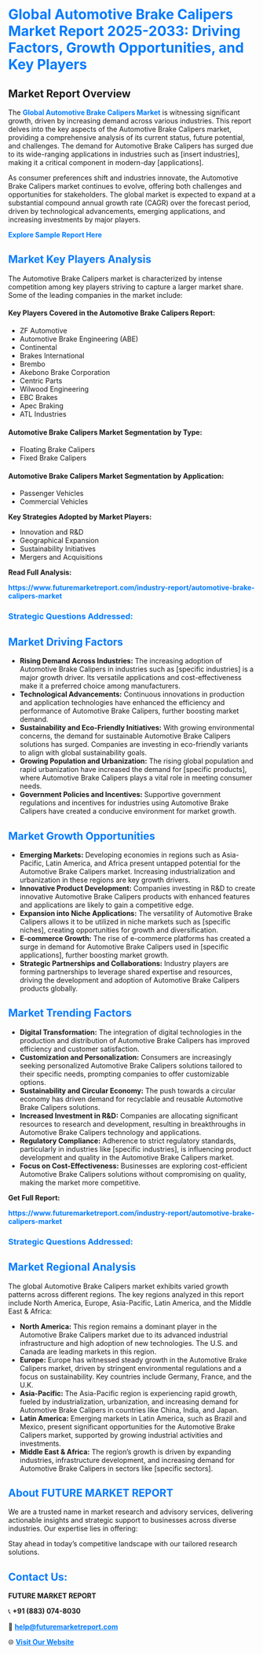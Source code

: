 <h1 style="color: #007BFF;">Global Automotive Brake Calipers Market Report 2025-2033: Driving Factors, Growth Opportunities, and Key Players</h1>

<section id="overview">
<h2>Market Report Overview</h2>
<p>The <a href="https://www.futuremarketreport.com/industry-report/automotive-brake-calipers-market" style="color: #007BFF; text-decoration: none;"><strong>Global Automotive Brake Calipers Market</strong></a> is witnessing significant growth, driven by increasing demand across various industries. This report delves into the key aspects of the Automotive Brake Calipers market, providing a comprehensive analysis of its current status, future potential, and challenges. The demand for Automotive Brake Calipers has surged due to its wide-ranging applications in industries such as [insert industries], making it a critical component in modern-day [applications].</p>
<p>As consumer preferences shift and industries innovate, the Automotive Brake Calipers market continues to evolve, offering both challenges and opportunities for stakeholders. The global market is expected to expand at a substantial compound annual growth rate (CAGR) over the forecast period, driven by technological advancements, emerging applications, and increasing investments by major players.</p>
</section>

<section id="overview">
<p><a href="https://www.futuremarketreport.com/request-sample/reportId=41262" style="color: #007BFF; text-decoration: none;"><strong>Explore Sample Report Here</strong></a></p>
</section>

<section id="key-players">
<h2 style="color: #007BFF;">Market Key Players Analysis</h2>
<p>The Automotive Brake Calipers market is characterized by intense competition among key players striving to capture a larger market share. Some of the leading companies in the market include:</p>
<h4>Key Players Covered in the Automotive Brake Calipers Report:</h4>
<ul><li>ZF Automotive</li><li>Automotive Brake Engineering (ABE)</li><li>Continental</li><li>Brakes International</li><li>Brembo</li><li>Akebono Brake Corporation</li><li>Centric Parts</li><li>Wilwood Engineering</li><li>EBC Brakes</li><li>Apec Braking</li><li>ATL Industries</li></ul>
<h4>Automotive Brake Calipers Market Segmentation by Type:</h4>
<ul><li>Floating Brake Calipers</li><li>Fixed Brake Calipers</li></ul>

<h4>Automotive Brake Calipers Market Segmentation by Application:</h4>
<ul><li>Passenger Vehicles</li><li>Commercial Vehicles</li></ul>
<p><strong>Key Strategies Adopted by Market Players:</strong></p>
<ul>
<li>Innovation and R&D</li>
<li>Geographical Expansion</li>
<li>Sustainability Initiatives</li>
<li>Mergers and Acquisitions</li>
</ul>
</section>

<section>
<p><strong>Read Full Analysis: </strong></p><a href="https://www.futuremarketreport.com/industry-report/automotive-brake-calipers-market" style="color: #007BFF; text-decoration: none;"><strong>https://www.futuremarketreport.com/industry-report/automotive-brake-calipers-market</strong></a>
<h3 style="color: #007BFF;">Strategic Questions Addressed:</h3>
</section>

<section id="driving-factors">
<h2 style="color: #007BFF;">Market Driving Factors</h2>
<ul>
<li><strong>Rising Demand Across Industries:</strong> The increasing adoption of Automotive Brake Calipers in industries such as [specific industries] is a major growth driver. Its versatile applications and cost-effectiveness make it a preferred choice among manufacturers.</li>
<li><strong>Technological Advancements:</strong> Continuous innovations in production and application technologies have enhanced the efficiency and performance of Automotive Brake Calipers, further boosting market demand.</li>
<li><strong>Sustainability and Eco-Friendly Initiatives:</strong> With growing environmental concerns, the demand for sustainable Automotive Brake Calipers solutions has surged. Companies are investing in eco-friendly variants to align with global sustainability goals.</li>
<li><strong>Growing Population and Urbanization:</strong> The rising global population and rapid urbanization have increased the demand for [specific products], where Automotive Brake Calipers plays a vital role in meeting consumer needs.</li>
<li><strong>Government Policies and Incentives:</strong> Supportive government regulations and incentives for industries using Automotive Brake Calipers have created a conducive environment for market growth.</li>
</ul>
</section>

<section id="growth-opportunities">
<h2 style="color: #007BFF;">Market Growth Opportunities</h2>
<ul>
<li><strong>Emerging Markets:</strong> Developing economies in regions such as Asia-Pacific, Latin America, and Africa present untapped potential for the Automotive Brake Calipers market. Increasing industrialization and urbanization in these regions are key growth drivers.</li>
<li><strong>Innovative Product Development:</strong> Companies investing in R&D to create innovative Automotive Brake Calipers products with enhanced features and applications are likely to gain a competitive edge.</li>
<li><strong>Expansion into Niche Applications:</strong> The versatility of Automotive Brake Calipers allows it to be utilized in niche markets such as [specific niches], creating opportunities for growth and diversification.</li>
<li><strong>E-commerce Growth:</strong> The rise of e-commerce platforms has created a surge in demand for Automotive Brake Calipers used in [specific applications], further boosting market growth.</li>
<li><strong>Strategic Partnerships and Collaborations:</strong> Industry players are forming partnerships to leverage shared expertise and resources, driving the development and adoption of Automotive Brake Calipers products globally.</li>
</ul>
</section>

<section id="trending-factors">
<h2 style="color: #007BFF;">Market Trending Factors</h2>
<ul>
<li><strong>Digital Transformation:</strong> The integration of digital technologies in the production and distribution of Automotive Brake Calipers has improved efficiency and customer satisfaction.</li>
<li><strong>Customization and Personalization:</strong> Consumers are increasingly seeking personalized Automotive Brake Calipers solutions tailored to their specific needs, prompting companies to offer customizable options.</li>
<li><strong>Sustainability and Circular Economy:</strong> The push towards a circular economy has driven demand for recyclable and reusable Automotive Brake Calipers solutions.</li>
<li><strong>Increased Investment in R&D:</strong> Companies are allocating significant resources to research and development, resulting in breakthroughs in Automotive Brake Calipers technology and applications.</li>
<li><strong>Regulatory Compliance:</strong> Adherence to strict regulatory standards, particularly in industries like [specific industries], is influencing product development and quality in the Automotive Brake Calipers market.</li>
<li><strong>Focus on Cost-Effectiveness:</strong> Businesses are exploring cost-efficient Automotive Brake Calipers solutions without compromising on quality, making the market more competitive.</li>
</ul>
</section>

<section>
<p><strong>Get Full Report: </strong></p><a href="https://www.futuremarketreport.com/industry-report/automotive-brake-calipers-market" style="color: #007BFF; text-decoration: none;"><strong>https://www.futuremarketreport.com/industry-report/automotive-brake-calipers-market</strong></a>
<h3 style="color: #007BFF;">Strategic Questions Addressed:</h3>
</section>


<section id="regional-analysis">
<h2 style="color: #007BFF;">Market Regional Analysis</h2>
<p>The global Automotive Brake Calipers market exhibits varied growth patterns across different regions. The key regions analyzed in this report include North America, Europe, Asia-Pacific, Latin America, and the Middle East & Africa:</p>
<ul>
<li><strong>North America:</strong> This region remains a dominant player in the Automotive Brake Calipers market due to its advanced industrial infrastructure and high adoption of new technologies. The U.S. and Canada are leading markets in this region.</li>
<li><strong>Europe:</strong> Europe has witnessed steady growth in the Automotive Brake Calipers market, driven by stringent environmental regulations and a focus on sustainability. Key countries include Germany, France, and the U.K.</li>
<li><strong>Asia-Pacific:</strong> The Asia-Pacific region is experiencing rapid growth, fueled by industrialization, urbanization, and increasing demand for Automotive Brake Calipers in countries like China, India, and Japan.</li>
<li><strong>Latin America:</strong> Emerging markets in Latin America, such as Brazil and Mexico, present significant opportunities for the Automotive Brake Calipers market, supported by growing industrial activities and investments.</li>
<li><strong>Middle East & Africa:</strong> The region’s growth is driven by expanding industries, infrastructure development, and increasing demand for Automotive Brake Calipers in sectors like [specific sectors].</li>
</ul>
</section>

<footer>
<h2 style="color: #007BFF;">About FUTURE MARKET REPORT</h2>
<p>We are a trusted name in market research and advisory services, delivering actionable insights and strategic support to businesses across diverse industries. Our expertise lies in offering:</p>

<p>Stay ahead in today’s competitive landscape with our tailored research solutions.</p>

<h2 style="color: #007BFF;">Contact Us:</h2>
<p><strong>FUTURE MARKET REPORT</strong></p>
<p>📞 <strong>+91 (883) 074-8030</strong></p>
<p>📧 <strong><a href="mailto:help@futuremarketreport.com" style="color: #007BFF;">help@futuremarketreport.com</a></strong></p>
<p>🌐 <strong><a href="https://www.futuremarketreport.com/" style="color: #007BFF;">Visit Our Website</a></strong></p>
</footer>